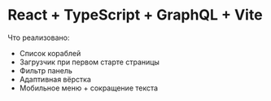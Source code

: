 # React + TypeScript + GraphQL + Vite

Что реализовано:
- Список кораблей
- Загрузчик при первом старте страницы
- Фильтр панель
- Адаптивная вёрстка
- Мобильное меню + сокращение текста

